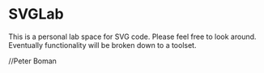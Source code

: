 SVGLab
======
This is a personal lab space for SVG code. Please feel free to look around.
Eventually functionality will be broken down to a toolset.

//Peter Boman
